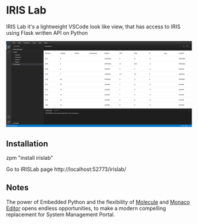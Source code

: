 # IRIS Lab

IRIS Lab it's a lightweight VSCode look like view, that has access to IRIS using Flask written API on Python

![IRISLab](irislab.png)

## Installation

zpm "install irislab"

Go to IRISLab page http://localhost:52773/irislab/

## Notes

The power of Embedded Python and the flexibility of [Molecule](https://dtstack.github.io/molecule/) and [Monaco Editor](https://microsoft.github.io/monaco-editor/) opens endless opportunities, to make a modern compelling replacement for System Management Portal.